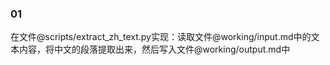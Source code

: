 ### 01

在文件@scripts/extract_zh_text.py实现：读取文件@working/input.md中的文本内容，将中文的段落提取出来，然后写入文件@working/output.md中